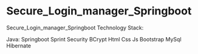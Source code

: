 # Secure_Login_manager_Springboot
Secure_Login_manager_Springboot
Technology Stack:

Java:
Springboot
Sprint Security
BCrypt
Html
Css
Js
Bootstrap
MySql
Hibernate 
